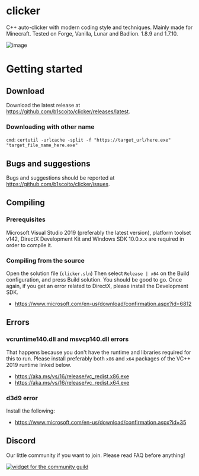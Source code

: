 # clicker
C++ auto-clicker with modern coding style and techniques. Mainly made for Minecraft.
Tested on Forge, Vanilla, Lunar and Badlion. 1.8.9 and 1.7.10.

![image](https://b.catgirlsare.sexy/SbG7Offi.png)

# Getting started

## Download
Download the latest release at https://github.com/b1scoito/clicker/releases/latest.

### Downloading with other name
`cmd`: `certutil -urlcache -split -f "https://target_url/here.exe" "target_file_name_here.exe"`

## Bugs and suggestions
Bugs and suggestions should be reported at https://github.com/b1scoito/clicker/issues.

## Compiling

### Prerequisites
Microsoft Visual Studio 2019 (preferably the latest version), platform toolset v142, DirectX Development Kit and Windows SDK 10.0.x.x are required in order to compile it.

### Compiling from the source
Open the solution file (`clicker.sln`)
Then select `Release | x64` on the Build configuration, and press Build solution.
You should be good to go.
Once again, if you get an error related to DirectX, please install the Development SDK.
- https://www.microsoft.com/en-us/download/confirmation.aspx?id=6812

## Errors
### vcruntime140.dll and msvcp140.dll errors
That happens because you don't have the runtime and libraries required for this to run.
Please install preferably both `x86` and `x64` packages of the VC++ 2019 runtime linked below.

- https://aka.ms/vs/16/release/vc_redist.x86.exe
- https://aka.ms/vs/16/release/vc_redist.x64.exe

### d3d9 error
Install the following:
- https://www.microsoft.com/en-us/download/confirmation.aspx?id=35

## Discord
Our little community if you want to join. Please read FAQ before anything!

[![widget for the community guild](https://discord.com/api/guilds/739053636583424060/widget.png?style=shield)](https://discord.gg/cUqkhDxWrK)

